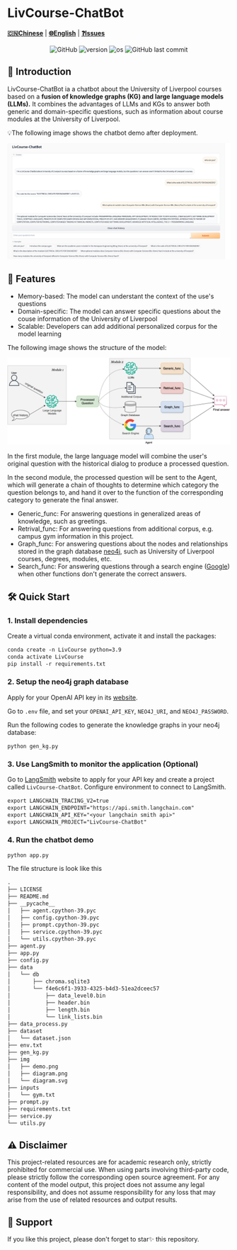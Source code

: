 # LivCourse-ChatBot

[**🇨🇳Chinese**](./README.md) | [**🌐English**](./README.md) | [**❓Issues**](https://github.com/XavierXinchi/LivCourse-ChatBot/issues)

<p align="center">
    <img alt="GitHub" src="https://img.shields.io/badge/license-Apache--2.0-blue">
    <img alt="version" src="https://img.shields.io/badge/version-Beta_1.0-6666CC">
    <img alt="os" src="https://img.shields.io/badge/os-Linux-fcea63">
    <img alt="GitHub last commit" src="https://img.shields.io/badge/last%20commit-March-f15b31">
</p>

## 📝 Introduction

LivCourse-ChatBot ia a chatbot about the University of Liverpool courses based on a **fusion of knowledge graphs (KG) and large language models (LLMs).** It combines the advantages of LLMs and KGs to answer both generic and domain-specific questions, such as information about course modules at the University of Liverpool.

💡The following image shows the chatbot demo after deployment.

![](./img/demo.png)

## 💫 Features

- Memory-based: The model can understant the context of the use's questions
- Domain-specific: The model can answer specific questions about the couse information of the University of Liverpool
- Scalable: Developers can add additional personalized corpus for the model learning 

The following image shows the structure of the model:

![](./img/diagram.png)

In the first module, the large language model will combine the user's original question with the historical dialog to produce a processed question.

In the second module, the processed question will be sent to the Agent, which will generate a chain of thoughts to determine which category the question belongs to, and hand it over to the function of the corresponding category to generate the final answer.

- Generic_func: For answering questions in generalized areas of knowledge, such as greetings.
- Retrival_func: For answering questions from additional corpus, e.g. campus gym information in this project.
- Graph_func: For answering questions about the nodes and relationships stored in the graph database [neo4j](https://neo4j.com/?utm_source=Google&utm_medium=PaidSearch&utm_campaign=Evergreenutm_content%3DEMEA-Search-SEMBrand-Evergreen-None-SEM-SEM-NonABM&utm_term=neo4j&utm_adgroup=core-brand&gad_source=1&gclid=CjwKCAiAopuvBhBCEiwAm8jaMXhwJ32kD3nX9mhZ08_5oWgJRYbsGqg8Nw8ele399ED5WMwsB5axgBoCCnsQAvD_BwE), such as University of Liverpool courses, degrees, modules, etc.
- Search_func: For answering questions through a search engine ([Google](https://www.google.com/)) when other functions don\'t generate the correct answers.

## 🛠️ Quick Start

### 1. Install dependencies

Create a virtual conda environment, activate it and install the packages:

   ```shell
   conda create -n LivCourse python=3.9
   conda activate LivCourse
   pip install -r requirements.txt
   ```

### 2. Setup the neo4j graph database

Apply for your OpenAI API key in its [website](https://platform.openai.com/api-keys).

Go to `.env` file, and set your `OPENAI_API_KEY`, `NEO4J_URI`, and `NEO4J_PASSWORD`.

Run the following codes to generate the knowledge graphs in your neo4j database:

```shell
python gen_kg.py
```

### 3. Use LangSmith to monitor the application (Optional)

Go to [LangSmith](https://smith.langchain.com/) website to apply for your API key and create a project called `LivCourse-ChatBot`. Configure environment to connect to LangSmith.

```shell
export LANGCHAIN_TRACING_V2=true
export LANGCHAIN_ENDPOINT="https://api.smith.langchain.com"
export LANGCHAIN_API_KEY="<your langchain smith api>"
export LANGCHAIN_PROJECT="LivCourse-ChatBot"
```

### 4. Run the chatbot demo

```shell
python app.py
```

The file structure is look like this

```shell
.
├── LICENSE
├── README.md
├── __pycache__
│   ├── agent.cpython-39.pyc
│   ├── config.cpython-39.pyc
│   ├── prompt.cpython-39.pyc
│   ├── service.cpython-39.pyc
│   └── utils.cpython-39.pyc
├── agent.py
├── app.py
├── config.py
├── data
│   └── db
│       ├── chroma.sqlite3
│       └── f4e6c6f1-3933-4325-b4d3-51ea2dceec57
│           ├── data_level0.bin
│           ├── header.bin
│           ├── length.bin
│           └── link_lists.bin
├── data_process.py
├── dataset
│   └── dataset.json
├── env.txt
├── gen_kg.py
├── img
│   ├── demo.png
│   ├── diagram.png
│   └── diagram.svg
├── inputs
│   └── gym.txt
├── prompt.py
├── requirements.txt
├── service.py
└── utils.py
```

## ⚠️ Disclaimer

This project-related resources are for academic research only, strictly prohibited for commercial use. When using parts involving third-party code, please strictly follow the corresponding open source agreement. For any content of the model output, this project does not assume any legal responsibility, and does not assume responsibility for any loss that may arise from the use of related resources and output results.

## 🌟 Support

If you like this project, please don't forget to star✨ this repository.
